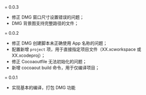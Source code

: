 = 0.0.3

* 修正 DMG 窗口尺寸设置错误的问题；
* DMG 背景图支持完整路径的文件；

= 0.0.2

* 修正 DMG 创建脚本未正确使用 App 名称的问题；
* 配置新增 `project` 项，用于直接指定项目文件（XX.xcworkspace 或 XX.xcodeproj）；
* 修正 Cocoaoutfile 无法初始化的问题；
* 新增 cocoaout build 命令，用于仅编译项目；

= 0.0.1 

* 实现基本的编译，打包 DMG 功能